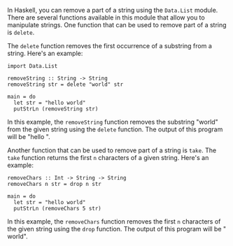 In Haskell, you can remove a part of a string using the `Data.List` module. There are several functions available in this module that allow you to manipulate strings. One function that can be used to remove part of a string is `delete`.

The `delete` function removes the first occurrence of a substring from a string. Here's an example:

```
import Data.List

removeString :: String -> String
removeString str = delete "world" str

main = do
  let str = "hello world"
  putStrLn (removeString str)
```

In this example, the `removeString` function removes the substring "world" from the given string using the `delete` function. The output of this program will be "hello ".

Another function that can be used to remove part of a string is `take`. The `take` function returns the first `n` characters of a given string. Here's an example:

```
removeChars :: Int -> String -> String
removeChars n str = drop n str

main = do
  let str = "hello world"
  putStrLn (removeChars 5 str)
```

In this example, the `removeChars` function removes the first `n` characters of the given string using the `drop` function. The output of this program will be " world".
